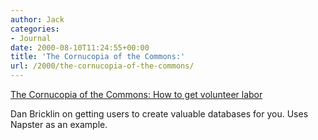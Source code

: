 ```yaml
---
author: Jack
categories:
- Journal
date: 2000-08-10T11:24:55+00:00
title: 'The Cornucopia of the Commons:'
url: /2000/the-cornucopia-of-the-commons/
---
```


[The Cornucopia of the Commons: How to get volunteer labor][1]

Dan Bricklin on getting users to create valuable databases for you. Uses Napster as an example.

 [1]: http://www.bricklin.com/cornucopia.htm